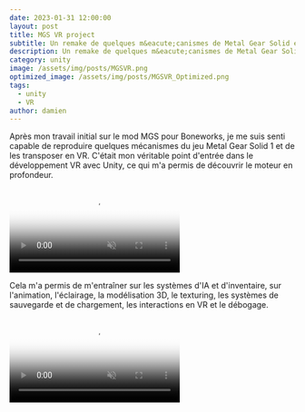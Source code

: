 ```yaml
---
date: 2023-01-31 12:00:00
layout: post
title: MGS VR project
subtitle: Un remake de quelques m&eacute;canismes de Metal Gear Solid en VR avec Unity pour utilisation sur Quest 2.
description: Un remake de quelques m&eacute;canismes de Metal Gear Solid en VR avec Unity pour utilisation sur Quest 2.
category: unity
image: /assets/img/posts/MGSVR.png
optimized_image: /assets/img/posts/MGSVR_Optimized.png
tags:
  - unity
  - VR
author: damien
---
```


Apr&egrave;s mon travail initial sur le mod MGS pour Boneworks, je me suis senti capable de reproduire quelques m&eacute;canismes du jeu Metal Gear Solid 1 et de les transposer en VR.
C&#39;&eacute;tait mon v&eacute;ritable point d&#39;entr&eacute;e dans le d&eacute;veloppement VR avec Unity, ce qui m&#39;a permis de d&eacute;couvrir le moteur en profondeur.

<div class="video-container">
    <video autoplay loop muted playsinline poster="/assets/img/loading.gif" src="/assets/img/videos/MGSVRemake1.mp4" type="video/mp4" preload="auto"></video>
</div>

Cela m&#39;a permis de m&#39;entra&icirc;ner sur les syst&egrave;mes d&#39;IA et d&#39;inventaire, sur l&#39;animation, l&#39;&eacute;clairage, la mod&eacute;lisation 3D, le texturing, les syst&egrave;mes de sauvegarde et de chargement, les interactions en VR et le d&eacute;bogage.

<div class="video-container">
    <video autoplay loop muted playsinline poster="/assets/img/loading.gif" src="/assets/img/videos/MGSVRemake2.mp4" type="video/mp4" preload="auto"></video>
</div>

